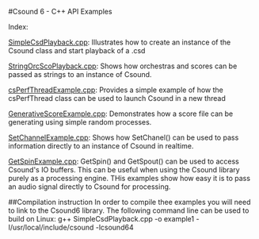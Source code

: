 #Csound 6 - C++ API Examples

Index:

[SimpleCsdPlayback.cpp](SimpleCsdPlayback.cpp): Illustrates how to create an instance of the Csound class and start playback of a .csd 

[StringOrcScoPlayback.cpp](StringOrcScoPlayback.cpp): Shows how orchestras and scores can be passed as strings to an instance of Csound.

[csPerfThreadExample.cpp](csPerfThreadExample.cpp): Provides a simple example of how the csPerfThread class can be used to launch Csound in a new thread

[GenerativeScoreExample.cpp](GenerativeScoreExample.cpp): Demonstrates how a score file can be generating using simple random processes.

[SetChannelExample.cpp](SetChannelExample.cpp): Shows how SetChanel() can be used to pass information directly to an instance of Csound in realtime. 

[GetSpinExample.cpp](GetSpinExample.cpp): GetSpin() and GetSpout() can be used to access Csound's IO buffers. This can be useful when using the Csound library purely as a processing engine. THis examples show how easy it is to pass an audio signal directly to Csound for processing. 


##Compilation instruction
In order to compile thee examples you will need to link to the Csound6 library. The following command line can be used to build on Linux:
g++ SimpleCsdPlayback.cpp -o example1 -I/usr/local/include/csound -lcsound64 
